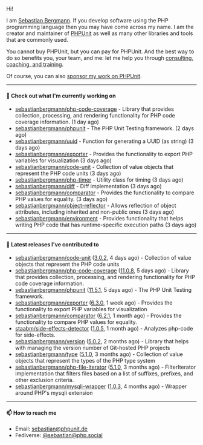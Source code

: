 Hi!

I am [Sebastian Bergmann](https://sebastian-bergmann.de/index.html?ref=github).
If you develop software using the PHP programming language then you may have come across my name.
I am the creator and maintainer of [PHPUnit](https://phpunit.de/index.html?ref=github) as well as many other libraries and tools that are commonly used.

You cannot buy PHPUnit, but you can pay for PHPUnit.
And the best way to do so benefits you, your team, and me: let me help you through [consulting, coaching, and training](https://thephp.cc/welcome?ref=github).

Of course, you can also [sponsor my work on PHPUnit](https://phpunit.de/sponsors.html?ref=github).

---

#### 👷 Check out what I'm currently working on

- [sebastianbergmann/php-code-coverage](https://github.com/sebastianbergmann/php-code-coverage) - Library that provides collection, processing, and rendering functionality for PHP code coverage information. (1 day ago)
- [sebastianbergmann/phpunit](https://github.com/sebastianbergmann/phpunit) - The PHP Unit Testing framework. (2 days ago)
- [sebastianbergmann/uuid](https://github.com/sebastianbergmann/uuid) - Function for generating a UUID (as string) (3 days ago)
- [sebastianbergmann/exporter](https://github.com/sebastianbergmann/exporter) - Provides the functionality to export PHP variables for visualization (3 days ago)
- [sebastianbergmann/code-unit](https://github.com/sebastianbergmann/code-unit) - Collection of value objects that represent the PHP code units (3 days ago)
- [sebastianbergmann/php-timer](https://github.com/sebastianbergmann/php-timer) - Utility class for timing (3 days ago)
- [sebastianbergmann/diff](https://github.com/sebastianbergmann/diff) - Diff implementation (3 days ago)
- [sebastianbergmann/comparator](https://github.com/sebastianbergmann/comparator) - Provides the functionality to compare PHP values for equality. (3 days ago)
- [sebastianbergmann/object-reflector](https://github.com/sebastianbergmann/object-reflector) - Allows reflection of object attributes, including inherited and non-public ones (3 days ago)
- [sebastianbergmann/environment](https://github.com/sebastianbergmann/environment) - Provides functionality that helps writing PHP code that has runtime-specific execution paths (3 days ago)

---

#### 🔭 Latest releases I've contributed to

- [sebastianbergmann/code-unit](https://github.com/sebastianbergmann/code-unit) ([3.0.2](https://github.com/sebastianbergmann/code-unit/releases/tag/3.0.2), 4 days ago) - Collection of value objects that represent the PHP code units
- [sebastianbergmann/php-code-coverage](https://github.com/sebastianbergmann/php-code-coverage) ([11.0.8](https://github.com/sebastianbergmann/php-code-coverage/releases/tag/11.0.8), 5 days ago) - Library that provides collection, processing, and rendering functionality for PHP code coverage information.
- [sebastianbergmann/phpunit](https://github.com/sebastianbergmann/phpunit) ([11.5.1](https://github.com/sebastianbergmann/phpunit/releases/tag/11.5.1), 5 days ago) - The PHP Unit Testing framework.
- [sebastianbergmann/exporter](https://github.com/sebastianbergmann/exporter) ([6.3.0](https://github.com/sebastianbergmann/exporter/releases/tag/6.3.0), 1 week ago) - Provides the functionality to export PHP variables for visualization
- [sebastianbergmann/comparator](https://github.com/sebastianbergmann/comparator) ([6.2.1](https://github.com/sebastianbergmann/comparator/releases/tag/6.2.1), 1 month ago) - Provides the functionality to compare PHP values for equality.
- [staabm/side-effects-detector](https://github.com/staabm/side-effects-detector) ([1.0.5](https://github.com/staabm/side-effects-detector/releases/tag/1.0.5), 1 month ago) - Analyzes php-code for side-effects.
- [sebastianbergmann/version](https://github.com/sebastianbergmann/version) ([5.0.2](https://github.com/sebastianbergmann/version/releases/tag/5.0.2), 2 months ago) - Library that helps with managing the version number of Git-hosted PHP projects
- [sebastianbergmann/type](https://github.com/sebastianbergmann/type) ([5.1.0](https://github.com/sebastianbergmann/type/releases/tag/5.1.0), 3 months ago) - Collection of value objects that represent the types of the PHP type system
- [sebastianbergmann/php-file-iterator](https://github.com/sebastianbergmann/php-file-iterator) ([5.1.0](https://github.com/sebastianbergmann/php-file-iterator/releases/tag/5.1.0), 3 months ago) - FilterIterator implementation that filters files based on a list of suffixes, prefixes, and other exclusion criteria.
- [sebastianbergmann/mysqli-wrapper](https://github.com/sebastianbergmann/mysqli-wrapper) ([1.0.3](https://github.com/sebastianbergmann/mysqli-wrapper/releases/tag/1.0.3), 4 months ago) - Wrapper around PHP&#39;s mysqli extension

---

#### 📫 How to reach me

- Email: [sebastian@phpunit.de](mailto://sebastian@phpunit.de)
- Fediverse: [@sebastian@php.social](https://phpc.social/@sebastian)
